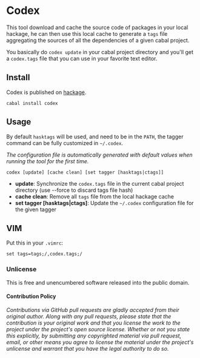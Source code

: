# Codex

This tool download and cache the source code of packages in your local hackage,
he can then use this local cache to generate a `tags` file aggregating the sources of all the dependencies of a given cabal project.

You basically do `codex update` in your cabal project directory and you'll get a `codex.tags` file
that you can use in your favorite text editor.

## Install

Codex is published on [hackage](http://hackage.haskell.org/package/codex).

    cabal install codex

## Usage

By default `hasktags` will be used, and need to be in the `PATH`, the tagger command can be fully customized in `~/.codex`.

*The configuration file is automatically generated with default values when running the tool for the first time.*

    codex [update] [cache clean] [set tagger [hasktags|ctags]]

* **update**: Synchronize the `codex.tags` file in the current cabal project directory (use --force to discard tags file hash)
* **cache clean**: Remove all `tags` file from the local hackage cache
* **set tagger [hasktags|ctags]**: Update the `~/.codex` configuration file for the given tagger

## VIM

Put this in your `.vimrc`:

    set tags=tags;/,codex.tags;/

### Unlicense

This is free and unencumbered software released into the public domain.

#### Contribution Policy

*Contributions via GitHub pull requests are gladly accepted from their original author.
Along with any pull requests, please state that the contribution is your original work and 
that you license the work to the project under the project's open source license.
Whether or not you state this explicitly, by submitting any copyrighted material via pull request, 
email, or other means you agree to license the material under the project's unlicense and 
warrant that you have the legal authority to do so.*
